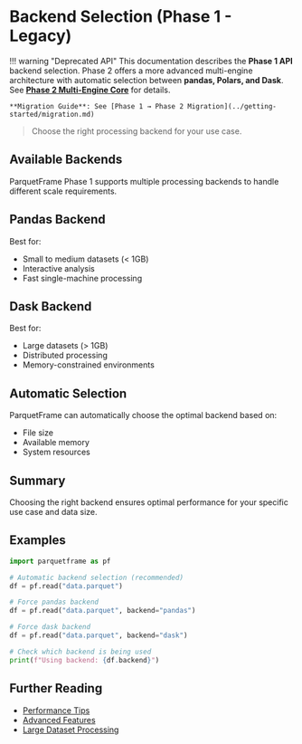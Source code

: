 # Backend Selection (Phase 1 - Legacy)

!!! warning "Deprecated API"
    This documentation describes the **Phase 1 API** backend selection. Phase 2 offers a more advanced multi-engine architecture with automatic selection between **pandas, Polars, and Dask**. See **[Phase 2 Multi-Engine Core](../phase2/README.md)** for details.

    **Migration Guide**: See [Phase 1 → Phase 2 Migration](../getting-started/migration.md)

> Choose the right processing backend for your use case.

## Available Backends

ParquetFrame Phase 1 supports multiple processing backends to handle different scale requirements.

## Pandas Backend

Best for:
- Small to medium datasets (< 1GB)
- Interactive analysis
- Fast single-machine processing

## Dask Backend

Best for:
- Large datasets (> 1GB)
- Distributed processing
- Memory-constrained environments

## Automatic Selection

ParquetFrame can automatically choose the optimal backend based on:
- File size
- Available memory
- System resources

## Summary

Choosing the right backend ensures optimal performance for your specific use case and data size.

## Examples

```python
import parquetframe as pf

# Automatic backend selection (recommended)
df = pf.read("data.parquet")

# Force pandas backend
df = pf.read("data.parquet", backend="pandas")

# Force dask backend
df = pf.read("data.parquet", backend="dask")

# Check which backend is being used
print(f"Using backend: {df.backend}")
```

## Further Reading

- [Performance Tips](performance.md)
- [Advanced Features](advanced.md)
- [Large Dataset Processing](tutorials/large-data.md)
